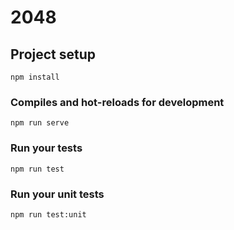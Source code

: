 # 2048

## Project setup
```
npm install
```

### Compiles and hot-reloads for development
```
npm run serve
```

### Run your tests
```
npm run test
```

### Run your unit tests
```
npm run test:unit
```